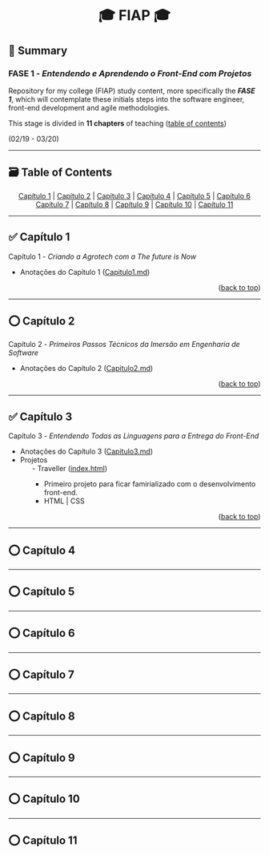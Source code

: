 <div name="readme-top">
  <h1 align=center>🎓 FIAP 🎓</h1>
</div>

<h2>📌 Summary</h2>
<h3>FASE 1 - <i>Entendendo e Aprendendo o Front-End com Projetos</i></h3>
<p>Repository for my college (FIAP) study content, more specifically the <strong><i>FASE 1</i></strong>, which will contemplate these initials steps into the software engineer, front-end development and agile methodologies.</p>
<p>This stage is divided in <strong>11 chapters</strong> of teaching (<a href="#table-of-contents">table of contents</a>)</p>
<p>(02/19 - 03/20)</p>


<hr name="table-of-contents">


<div>
  <h2>🗃️ Table of Contents</h2>
  <div align=center>
    <a href="#capitulo1">Capítulo 1</a> | <a href="#capitulo2">Capítulo 2</a> | <a href="#capitulo3">Capítulo 3</a> | <a href="#capitulo4">Capítulo 4</a> | <a href="#capitulo5">Capítulo 5</a> | <a href="#capitulo6">Capítulo 6</a>
    <br>
    <a href="#capitulo7">Capítulo 7</a> | <a href="#capitulo8">Capítulo 8</a> | <a href="#capitulo9">Capítulo 9</a> | <a href="#capitulo10">Capítulo 10</a> | <a href="#capitulo11">Capítulo 11</a>
  </div>
</div>


<hr name="capitulo1">


<div>
  <h2 align="left">✅ Capítulo 1</h2>
  <span left=0>Capítulo 1 - <i>Criando a Agrotech com a The future is Now</i></span>
  <ul>
    <li>
      <span>Anotações do Capítulo 1 (<a href="./Capitulos/Capitulo1/Capitulo1.md">Capitulo1.md</a>)</span>
    </li>
  </ul>
  <p align="right">(<a href="#readme-top">back to top</a>)</p>
</div>



<hr name="capitulo2">


<div>
  <h2>⭕ Capítulo 2</h2>
  <span>Capítulo 2 - <i>Primeiros Passos Técnicos da Imersão em Engenharia de Software</i></span>
  <ul>
    <li>
      <span>Anotações do Capítulo 2 (<a href="./Capitulos/Capitulo2/Capitulo2.md">Capitulo2.md</a>)</span>
    </li>
  </ul>
  <p align="right">(<a href="#readme-top">back to top</a>)</p>
</div>


<hr name="capitulo3">


<div>
  <h2>✅ Capítulo 3</h2>
  <span>Capítulo 3 - <i>Entendendo Todas as Linguagens para a Entrega do Front-End</i></span>
  <ul>
    <li>
      <span>Anotações do Capítulo 3 (<a href="./Capitulos/Capitulo3/Capitulo3.md">Capitulo3.md</a>)</span>
    </li>
    <li>
      <span>Projetos</span>
      <ul>
        <span>- Traveller (<a href="./Capitulos/Capitulo3/Traveller/index.html">index.html</a>)</span>
        <ul>
          <li>
            <span>Primeiro projeto para ficar famirializado com o desenvolvimento front-end.</span>
          </li>
          <li>
            <span>HTML | CSS</span>
          </li>
        </ul>
      </ul>
    </li>
  </ul>
  <p align="right">(<a href="#readme-top">back to top</a>)</p>
</div>


<hr name="capitulo4">


<div>
  <span><h2>⭕ Capítulo 4</h2></span>
</div>


<hr name="capitulo5">


<div>
  <span><h2>⭕ Capítulo 5</h2></span>
</div>


<hr name="capitulo6">


<div>
  <span><h2>⭕ Capítulo 6</h2></span>
</div>


<hr name="capitulo7">


<div>
  <span><h2>⭕ Capítulo 7</h2></span>
</div>


<hr name="capitulo8">


<div>
  <span><h2>⭕ Capítulo 8</h2></span>
</div>


<hr name="capitulo9">


<div>
  <span><h2>⭕ Capítulo 9</h2></span>
</div>


<hr name="capitulo10">


<div>
  <span><h2>⭕ Capítulo 10</h2></span>
</div>


<hr name="capitulo11">


<div>
  <span><h2>⭕ Capítulo 11</h2></span>
</div>
